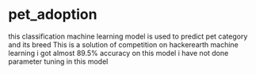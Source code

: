 # pet_adoption
this classification machine learning model is used to predict pet category and its breed
This is a solution of competition on hackerearth machine learning
i got almost 89.5% accuracy on this model 
i have not done parameter tuning in this model
